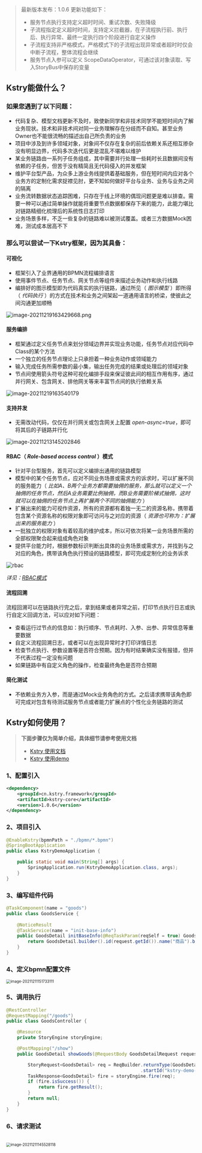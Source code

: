> 最新版本发布：1.0.6
> 更新功能如下：
> 	- 服务节点执行支持定义超时时间、重试次数、失败降级
> 	- 子流程指定定义超时时间，支持定义拦截器，在子流程执行前、执行后、执行异常、最终一定执行四个阶段进行自定义操作
> 	- 子流程支持非严格模式，严格模式下的子流程出现异常或者超时时仅会中断子流程，整体流程会继续
> 	- 服务节点入参可以定义 ScopeDataOperator，可通过该对象读取、写入StoryBus中保存的变量

## Kstry能做什么？

### 如果您遇到了以下问题：

- 代码复杂、模型文档更新不及时，致使新同学和非技术同学不能短时间内了解业务现状。技术和非技术间对同一业务理解存在分歧而不自知。甚至业务Owner也不能很流畅的描述出自己所负责的业务
- 项目中涉及到许多领域对象，对象间不仅存在复杂的前后依赖关系还相互掺杂没有明显边界，代码多次迭代后更是混乱不堪难以维护
- 某业务链路由一系列子任务组成，其中需要并行处理一些耗时长且数据间没有依赖的子任务，但苦于没有精简且无代码侵入的并发框架
- 维护平台型产品，为众多上游业务线提供着基础服务，但在短时间内应对各个业务方的定制化需求捉襟见肘，更不知如何做好平台与业务、业务与业务之间的隔离
- 业务流转数据状态追踪困难，只存在于线上环境的偶现问题更是难以排查。需要一种可以通过简单操作就能将重要节点数据都保存下来的能力，此能力堪比对链路精细化梳理后的系统性日志打印
- 业务场景多样，不乏一些复杂的链路难以被测试覆盖。或者三方数据Mock困难，测试成本居高不下



### 那么可以尝试一下Kstry框架，因为其具备：

#### 可视化

- 框架引入了业界通用的BPMN流程编排语言
- 使用事件节点、任务节点、网关节点等组件来描述业务动作和执行线路
- 编排好的图示模型即为代码真实的执行链路，通过所见（ *图示模型* ）即所得（ *代码执行* ）的方式在技术和业务之间架起一道通用语言的桥梁，使彼此之间沟通更加顺畅

![image-20211219163429668.png](http://cdn.kstry.cn/doc/img/image-20211219163429668.png)

#### 服务编排

- 框架通过定义任务节点来划分领域边界并实现业务功能，任务节点对应代码中Class的某个方法
- 一个独立的任务节点理论上只承担着一种业务动作或领域能力
- 输入完成任务所需参数的最小集，输出任务完成的结果或处理后的领域对象
- 节点间使用箭头符号这种可视化编排手段来保证彼此间的相互作用有序，通过并行网关、包含网关、排他网关等来丰富节点间的执行依赖关系

![image-20211219163540179](http://cdn.kstry.cn/doc/img/image-20211219163540179.png)

#### 支持并发

- 无需改动代码，仅仅在并行网关或包含网关上配置 *open-async=true*，即可将其后的子链路并行化

![image-20211213145202846](http://cdn.kstry.cn/doc/img/image-20211213145202846.png)

#### RBAC（ *Role-based access control* ）模式

- 针对平台型服务，首先可以定义编排出通用的链路模型
- 模型中的某个任务节点，应对不同业务场景或需求方的诉求时，可以扩展不同的服务能力（ *比如A、B两个业务方都需要抽佣的服务，那么就可以定义一个抽佣的任务节点，然后A业务需要比例抽佣，而B业务需要阶梯式抽佣，这时就可以在抽佣的任务节点上再扩展两个不同的抽佣能力* ）
- 扩展出来的能力可视作资源，所有的资源都有着独一无二的资源名称，携带着包含某个资源名称的权限对象即可访问与之对应的资源（ *资源也可称为：扩展出来的服务能力* ）
- 一批独立的权限对象有着较高的维护成本，所以可依次将某一业务场景所需的全部权限聚合起来组成角色对象
- 提供平台能力时，根据参数标识判断出具体的业务场景或需求方，并找到与之对应的角色，携带该角色执行预设的链路模型，即可完成定制化的业务诉求

![rbac](http://cdn.kstry.cn/doc/img/rbac.svg)

*详见：[RBAC模式](http://kstry.cn/doc/kstry-specification.html#五、rbac模式)*

#### 流程回溯

流程回溯可以在链路执行完之后，拿到结果或者异常之前，打印节点执行日志或执行自定义回调方法，可以应对如下问题：

- 查看运行过节点的信息如：执行顺序、节点耗时、入参、出参、异常信息等重要数据
- 自定义流程回溯日志，或者可以在出现异常时才打印详情日志
- 检查节点执行、参数设置等是否符合预期。因为有时结果确实没有报错，但并不代表过程一定没有问题
- 如果链路中有自定义角色的操作，检查最终角色是否符合预期

#### 简化测试

- 不依赖业务方入参，而是通过Mock业务角色的方式。之后请求携带该角色即可完成对包含有待测试服务节点或者能力扩展点的个性化业务链路的测试



## Kstry如何使用？
> **下面步骤仅为简单介绍，具体细节请参考使用文档**
>
> - [Kstry 使用文档](http://kstry.cn/doc/kstry-specification.html)
> - [Kstry 使用demo](https://gitee.com/kstry/kstry-demo)

### 1、配置引入

``` xml
<dependency>
    <groupId>cn.kstry.framework</groupId>
    <artifactId>kstry-core</artifactId>
    <version>1.0.6</version>
</dependency>
```

### 2、项目引入

``` java
@EnableKstry(bpmnPath = "./bpmn/*.bpmn")
@SpringBootApplication
public class KstryDemoApplication {

    public static void main(String[] args) {
        SpringApplication.run(KstryDemoApplication.class, args);
    }
}
```

### 3、编写组件代码

``` java
@TaskComponent(name = "goods")
public class GoodsService {
    
    @NoticeResult
    @TaskService(name = "init-base-info")
    public GoodsDetail initBaseInfo(@ReqTaskParam(reqSelf = true) GoodsDetailRequest request) {
        return GoodsDetail.builder().id(request.getId()).name("商品").build();
    }
}
```

### 4、定义bpmn配置文件

<img src="http://cdn.kstry.cn/doc/img/image-20211211151733111.png" alt="image-20211211151733111" style="zoom:70%;" />  

### 5、调用执行

``` java
@RestController
@RequestMapping("/goods")
public class GoodsController {

    @Resource
    private StoryEngine storyEngine;

    @PostMapping("/show")
    public GoodsDetail showGoods(@RequestBody GoodsDetailRequest request) {

        StoryRequest<GoodsDetail> req = ReqBuilder.returnType(GoodsDetail.class)
                                                  .startId("kstry-demo-goods-show").request(request).build();
        TaskResponse<GoodsDetail> fire = storyEngine.fire(req);
        if (fire.isSuccess()) {
            return fire.getResult();
        }
        return null;
    }
}
```

### 6、请求测试

<br />

<img src="http://cdn.kstry.cn/doc/img/image-20211211145528118.png" alt="image-20211211145528118" style="zoom:70%;" />

